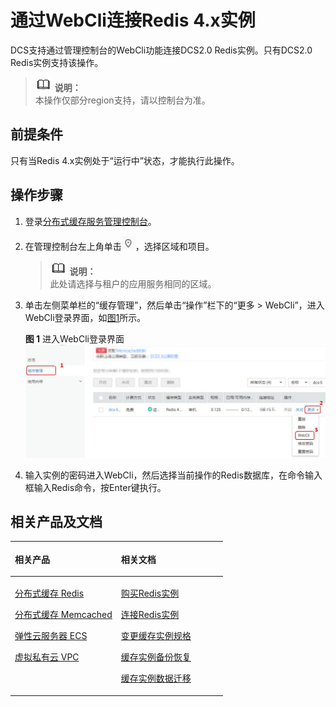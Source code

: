# 通过WebCli连接Redis 4.x实例<a name="ZH-CN_TOPIC_0144197386"></a>

DCS支持通过管理控制台的WebCli功能连接DCS2.0 Redis实例。只有DCS2.0 Redis实例支持该操作。

>![](public_sys-resources/icon-note.gif) **说明：**   
>本操作仅部分region支持，请以控制台为准。  

## 前提条件<a name="zh-cn_topic_0121496999_section46727122"></a>

只有当Redis 4.x实例处于“运行中”状态，才能执行此操作。

## 操作步骤<a name="zh-cn_topic_0121496999_section321623193712"></a>

1.  登录[分布式缓存服务管理控制台](https://console.huaweicloud.com/dcs)。
2.  在管理控制台左上角单击![](figures/icon-region.png)，选择区域和项目。

    >![](public_sys-resources/icon-note.gif) **说明：**   
    >此处请选择与租户的应用服务相同的区域。  

3.  单击左侧菜单栏的“缓存管理”，然后单击“操作”栏下的“更多 \> WebCli”，进入WebCli登录界面，如[图1](#zh-cn_topic_0121496999_fig653622219616)所示。

    **图 1**  进入WebCli登录界面<a name="zh-cn_topic_0121496999_fig653622219616"></a>  
    ![](figures/进入WebCli登录界面.jpg "进入WebCli登录界面")

4.  输入实例的密码进入WebCli，然后选择当前操作的Redis数据库，在命令输入框输入Redis命令，按Enter键执行。

## 相关产品及文档<a name="zh-cn_topic_0121496999_section152613113129"></a>

<a name="zh-cn_topic_0121496999_zh-cn_topic_0046844820_table1073594361220"></a>
<table><thead align="left"><tr id="zh-cn_topic_0121496999_zh-cn_topic_0046844820_row197372430123"><th class="cellrowborder" valign="top" width="50%" id="mcps1.1.3.1.1"><p id="zh-cn_topic_0121496999_zh-cn_topic_0046844820_p4737243111216"><a name="zh-cn_topic_0121496999_zh-cn_topic_0046844820_p4737243111216"></a><a name="zh-cn_topic_0121496999_zh-cn_topic_0046844820_p4737243111216"></a>相关产品</p>
</th>
<th class="cellrowborder" valign="top" width="50%" id="mcps1.1.3.1.2"><p id="zh-cn_topic_0121496999_zh-cn_topic_0046844820_p18737144301214"><a name="zh-cn_topic_0121496999_zh-cn_topic_0046844820_p18737144301214"></a><a name="zh-cn_topic_0121496999_zh-cn_topic_0046844820_p18737144301214"></a>相关文档</p>
</th>
</tr>
</thead>
<tbody><tr id="zh-cn_topic_0121496999_zh-cn_topic_0046844820_row17371443131210"><td class="cellrowborder" valign="top" width="50%" headers="mcps1.1.3.1.1 "><p id="zh-cn_topic_0121496999_zh-cn_topic_0046844820_p13372054101419"><a name="zh-cn_topic_0121496999_zh-cn_topic_0046844820_p13372054101419"></a><a name="zh-cn_topic_0121496999_zh-cn_topic_0046844820_p13372054101419"></a><a href="https://www.huaweicloud.com/product/dcs.html?infodocbz" target="_blank" rel="noopener noreferrer">分布式缓存 Redis</a></p>
<p id="zh-cn_topic_0121496999_zh-cn_topic_0046844820_p19548105714519"><a name="zh-cn_topic_0121496999_zh-cn_topic_0046844820_p19548105714519"></a><a name="zh-cn_topic_0121496999_zh-cn_topic_0046844820_p19548105714519"></a><a href="https://www.huaweicloud.com/product/dcsmem.html?infodocbz" target="_blank" rel="noopener noreferrer">分布式缓存 Memcached</a></p>
<p id="zh-cn_topic_0121496999_zh-cn_topic_0046844820_p8862161219564"><a name="zh-cn_topic_0121496999_zh-cn_topic_0046844820_p8862161219564"></a><a name="zh-cn_topic_0121496999_zh-cn_topic_0046844820_p8862161219564"></a><a href="https://www.huaweicloud.com/product/ecs.html?infodocbz" target="_blank" rel="noopener noreferrer">弹性云服务器 ECS</a></p>
<p id="zh-cn_topic_0121496999_zh-cn_topic_0046844820_p841193941416"><a name="zh-cn_topic_0121496999_zh-cn_topic_0046844820_p841193941416"></a><a name="zh-cn_topic_0121496999_zh-cn_topic_0046844820_p841193941416"></a><a href="http://www.huaweicloud.com/product/vpc.html?infodocbz" target="_blank" rel="noopener noreferrer">虚拟私有云 VPC</a></p>
</td>
<td class="cellrowborder" valign="top" width="50%" headers="mcps1.1.3.1.2 "><p id="zh-cn_topic_0121496999_zh-cn_topic_0046844820_p1381695711471"><a name="zh-cn_topic_0121496999_zh-cn_topic_0046844820_p1381695711471"></a><a name="zh-cn_topic_0121496999_zh-cn_topic_0046844820_p1381695711471"></a><a href="https://support.huaweicloud.com/usermanual-dcs/dcs-zh-ug-180315001.html?infodocbz" target="_blank" rel="noopener noreferrer">购买Redis实例</a></p>
<p id="zh-cn_topic_0121496999_zh-cn_topic_0046844820_p682916370595"><a name="zh-cn_topic_0121496999_zh-cn_topic_0046844820_p682916370595"></a><a name="zh-cn_topic_0121496999_zh-cn_topic_0046844820_p682916370595"></a><a href="https://support.huaweicloud.com/usermanual-dcs/zh-cn_topic_0082114847.html?infodocbz" target="_blank" rel="noopener noreferrer">连接Redis实例</a></p>
<p id="zh-cn_topic_0121496999_zh-cn_topic_0046844820_p16726748155912"><a name="zh-cn_topic_0121496999_zh-cn_topic_0046844820_p16726748155912"></a><a name="zh-cn_topic_0121496999_zh-cn_topic_0046844820_p16726748155912"></a><a href="https://support.huaweicloud.com/usermanual-dcs/zh-cn_topic_0061845451.html?infodocbz" target="_blank" rel="noopener noreferrer">变更缓存实例规格</a></p>
<p id="zh-cn_topic_0121496999_zh-cn_topic_0046844820_p12250886517"><a name="zh-cn_topic_0121496999_zh-cn_topic_0046844820_p12250886517"></a><a name="zh-cn_topic_0121496999_zh-cn_topic_0046844820_p12250886517"></a><a href="https://support.huaweicloud.com/usermanual-dcs/zh-cn_topic_0079545637.html?infodocbz" target="_blank" rel="noopener noreferrer">缓存实例备份恢复</a></p>
<p id="zh-cn_topic_0121496999_zh-cn_topic_0046844820_p143616360517"><a name="zh-cn_topic_0121496999_zh-cn_topic_0046844820_p143616360517"></a><a name="zh-cn_topic_0121496999_zh-cn_topic_0046844820_p143616360517"></a><a href="https://support.huaweicloud.com/migration-dcs/zh-cn_topic_0078784423.html?infodocbz" target="_blank" rel="noopener noreferrer">缓存实例数据迁移</a></p>
</td>
</tr>
</tbody>
</table>

